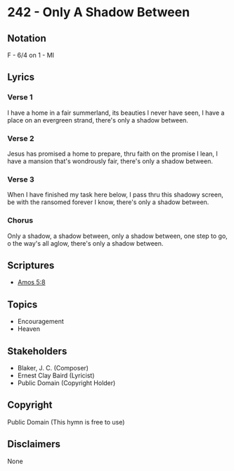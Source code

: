 # 242 - Only A Shadow Between

## Notation

F - 6/4 on 1 - MI

## Lyrics

### Verse 1

I have a home in a fair summerland, its beauties I never have seen, I have a place on an evergreen strand, there's only a shadow between.

### Verse 2

Jesus has promised a home to prepare, thru faith on the promise I lean, I have a mansion that's wondrously fair, there's only a shadow between.

### Verse 3

When I have finished my task here below, I pass thru this shadowy screen, be with the ransomed forever I know, there's only a shadow between.

### Chorus

Only a shadow, a shadow between, only a shadow between, one step to go, o the way's all aglow, there's only a shadow between.


## Scriptures

- [Amos 5:8](https://www.biblegateway.com/passage/?search=Amos%205%3A8)

## Topics

- Encouragement
- Heaven

## Stakeholders

- Blaker, J. C. (Composer)
- Ernest Clay Baird (Lyricist)
- Public Domain (Copyright Holder)

## Copyright

Public Domain
(This hymn is free to use)

## Disclaimers

None

